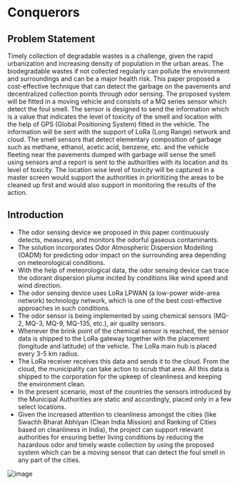 # Conquerors



## Problem Statement

 Timely collection of degradable wastes is a challenge, given the rapid urbanization and increasing density of population in the urban areas. The biodegradable wastes if not collected regularly can pollute the environment and surroundings and can be a major health risk. This paper proposed a cost-effective technique that can detect the garbage on the pavements and decentralized collection points through odor sensing. The proposed system will be fitted in a moving vehicle and consists of a MQ series sensor which detect the foul smell. The sensor is designed to send the information which is a value that indicates the level of toxicity of the smell and location with the help of GPS (Global Positioning System) fitted in the vehicle. The information will be sent with the support of LoRa (Long Range) network and cloud. The smell sensors that detect elementary composition of garbage such as methane, ethanol, acetic acid, benzene, etc. and the vehicle fleeting near the pavements dumped with garbage will sense the smell using sensors and a report is sent to the authorities with its location and its level of toxicity. The location wise level of toxicity will be captured in a master screen would support the authorities in prioritizing the areas to be cleaned up first and would also support in monitoring the results of the action.
 
 ## Introduction
   

* The odor sensing device we proposed in this paper continuously detects, measures, and monitors the odorful gaseous contaminants. 
* The solution incorporates Odor Atmospheric Dispersion Modelling (OADM) for predicting odor impact on the surrounding area depending on meteorological conditions. 
* With the help of meteorological data, the odor sensing device can trace the odorant dispersion plume incited by conditions like wind speed and wind direction.
* The odor sensing device uses LoRa LPWAN (a low-power wide-area network) technology network, which is one of the best cost-effective approaches in such conditions.
* The odor sensor is being implemented by using chemical sensors (MQ-2, MQ-3, MQ-9, MQ-135, etc.), air quality sensors. 
* Whenever the brink point of the chemical sensor is reached, the sensor data is shipped to the LoRa gateway together with the placement (longitude and latitude) of the vehicle. The LoRa main hub is placed every 3-5 km radius. 
* The LoRa receiver receives this data and sends it to the cloud. From the cloud, the municipality can take action to scrub that area.  All this data is shipped to the corporation for the upkeep of cleanliness and keeping the environment clean. 
* In the present scenario, most of the countries the sensors introduced by the Municipal Authorities are static and accordingly, placed only in a few select locations. 
* Given the increased attention to cleanliness amongst the cities (like Swachh Bharat Abhiyan (Clean India Mission) and Ranking of Cities based on cleanliness in India), the project can support relevant authorities for ensuring better living conditions by reducing the hazardous odor and timely waste collection by using the proposed system which can be a moving sensor that can detect the foul smell in any part of the cities.
  

![image](https://user-images.githubusercontent.com/56267948/111866602-a6b55980-8994-11eb-81c0-58f956ade8ae.png)




